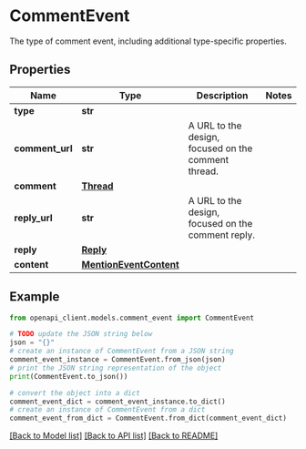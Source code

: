 # CommentEvent

The type of comment event, including additional type-specific properties.

## Properties

Name | Type | Description | Notes
------------ | ------------- | ------------- | -------------
**type** | **str** |  | 
**comment_url** | **str** | A URL to the design, focused on the comment thread. | 
**comment** | [**Thread**](Thread.md) |  | 
**reply_url** | **str** | A URL to the design, focused on the comment reply. | 
**reply** | [**Reply**](Reply.md) |  | 
**content** | [**MentionEventContent**](MentionEventContent.md) |  | 

## Example

```python
from openapi_client.models.comment_event import CommentEvent

# TODO update the JSON string below
json = "{}"
# create an instance of CommentEvent from a JSON string
comment_event_instance = CommentEvent.from_json(json)
# print the JSON string representation of the object
print(CommentEvent.to_json())

# convert the object into a dict
comment_event_dict = comment_event_instance.to_dict()
# create an instance of CommentEvent from a dict
comment_event_from_dict = CommentEvent.from_dict(comment_event_dict)
```
[[Back to Model list]](../README.md#documentation-for-models) [[Back to API list]](../README.md#documentation-for-api-endpoints) [[Back to README]](../README.md)


